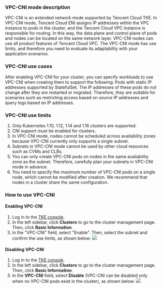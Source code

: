 ### VPC-CNI mode description
VPC-CNI is an extended network mode supported by Tencent Cloud TKE. In VPC-CNI mode, Tencent Cloud ENI assigns IP addresses within the VPC instance to pods in the cluster, and the Tencent Cloud VPC instance is responsible for routing. In this way, the data plane and control plane of pods and nodes can be located on the same network layer. VPC-CNI nodes can use all product features of Tencent Cloud VPC.
The VPC-CNI mode has use limits, and therefore you need to evaluate its adaptability with your application scenarios.

### VPC-CNI use cases
After enabling VPC-CNI for your cluster, you can specify workloads to use VPC-CNI when creating them to support the following:
Pods with static IP addresses supported by StatefulSet. The IP addresses of these pods do not change after they are restarted or migrated. Therefore, they are suitable for scenarios such as restricting access based on source IP addresses and query logs based on IP addresses.

### VPC-CNI use limits
1. Only Kubernetes 1.10, 1.12, 1.14 and 1.16 clusters are supported.
2. CNI support must be enabled for clusters.
3. In VPC-CNI mode, nodes cannot be scheduled across availability zones because VPC-CNI currently only supports a single subnet.
4. Subnets in VPC-CNI mode cannot be used by other cloud resources such as CVMs and CLBs.
5. You can only create VPC-CNI pods on nodes in the same availability zone as the subnet. Therefore, carefully plan your subnets in VPC-CNI mode in advance.
6. You need to specify the maximum number of VPC-CNI pods on a single node, which cannot be modified after creation. We recommend that nodes in a cluster share the same configuration.

### How to use VPC-CNI
#### Enabling VPC-CNI
1. Log in to the [TKE console](https://console.qcloud.com/tke2).
2. In the left sidebar, click **Clusters** to go to the cluster management page. Then, click **Basic Information**.
3. In the "VPC-CNI" field, select "Enable". Then, select the subnet and confirm the use limits, as shown below:
![](https://main.qcloudimg.com/raw/19ec70c11d5eb083612dd4dec806b958.png)

#### Disabling VPC-CNI
1. Log in to the [TKE console](https://console.qcloud.com/tke2).
2. In the left sidebar, click **Clusters** to go to the cluster management page. Then, click **Basic Information**.
3. In the **VPC-CNI** field, select **Disable** (VPC-CNI can be disabled only when no VPC-CNI pods exist in the cluster), as shown below:
![](https://main.qcloudimg.com/raw/e404afd6d5f3871aa7f913c6a045b144.png)
